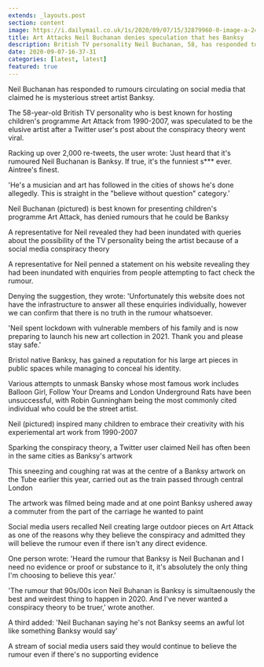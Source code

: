 ```yaml
---
extends: _layouts.post
section: content
image: https://i.dailymail.co.uk/1s/2020/09/07/15/32879960-0-image-a-24_1599490796660.jpg 
title: Art Attacks Neil Buchanan denies speculation that hes Banksy 
description: British TV personality Neil Buchanan, 58, has responded to rumours circulating on social media. A Twitter user racked up over 2,000 re-tweets on a post suggesting Neil is Banksy. 
date: 2020-09-07-16-37-31 
categories: [latest, latest] 
featured: true 
--- 
```

Neil Buchanan has responded to rumours circulating on social media that claimed he is mysterious street artist Banksy.

The 58-year-old British TV personality who is best known for hosting children's programme Art Attack from 1990-2007, was speculated to be the elusive artist after a Twitter user's post about the conspiracy theory went viral.

Racking up over 2,000 re-tweets, the user wrote: 'Just heard that it's rumoured Neil Buchanan is Banksy. If true, it's the funniest s*** ever. Aintree's finest. 

'He's a musician and art has followed in the cities of shows he's done allegedly. This is straight in the "believe without question" category.' 

Neil Buchanan (pictured) is best known for presenting children's programme Art Attack, has denied rumours that he could be Banksy

A representative for Neil revealed they had been inundated with queries about the possibility of the TV personality being the artist because of a social media conspiracy theory 

A representative for Neil penned a statement on his website revealing they had been inundated with enquiries from people attempting to fact check the rumour.

Denying the suggestion, they wrote: 'Unfortunately this website does not have the infrastructure to answer all these enquiries individually, however we can confirm that there is no truth in the rumour whatsoever.

'​Neil spent lockdown with vulnerable members of his family and is now preparing to launch his new art collection in 2021. Thank you and please stay safe.'

Bristol native Banksy, has gained a reputation for his large art pieces in public spaces while managing to conceal his identity.

Various attempts to unmask Bansky whose most famous work includes Balloon Girl, Follow Your Dreams and London Underground Rats have been unsuccessful, with Robin Gunningham being the most commonly cited individual who could be the street artist.

Neil (pictured) inspired many children to embrace their creativity with his experiemental art work from 1990-2007 

Sparking the conspiracy theory, a Twitter user claimed Neil has often been in the same cities as Banksy's artwork 

This sneezing and coughing rat was at the centre of a Banksy artwork on the Tube earlier this year, carried out as the train passed through central London

The artwork was filmed being made and at one point Banksy ushered away a commuter from the part of the carriage he wanted to paint

Social media users recalled Neil creating large outdoor pieces on Art Attack as one of the reasons why they believe the conspiracy and admitted they will believe the rumour even if there isn't any direct evidence.

One person wrote: 'Heard the rumour that Banksy is Neil Buchanan and I need no evidence or proof or substance to it, it's absolutely the only thing I'm choosing to believe this year.'

'The rumour that 90s/00s icon Neil Buhanan is Banksy is simultaenously the best and weirdest thing to happen in 2020. And I've never wanted a conspiracy theory to be truer,' wrote another.

A third added: 'Neil Buchanan saying he's not Banksy seems an awful lot like something Banksy would say'













A stream of social media users said they would continue to believe the rumour even if there's no supporting evidence 


